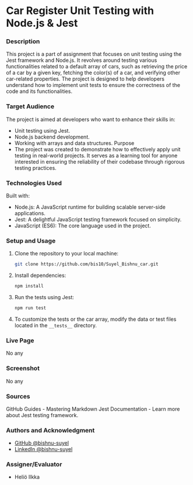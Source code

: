 
# Car Register Unit Testing with Node.js & Jest

### Description
This project is a part of assignment that focuses on unit testing using the Jest framework and Node.js. It revolves around testing various functionalities related to a default array of cars, such as retrieving the price of a car by a given key, fetching the color(s) of a car, and verifying other car-related properties. The project is designed to help developers understand how to implement unit tests to ensure the correctness of the code and its functionalities.

### Target Audience
The project is aimed at developers who want to enhance their skills in:

- Unit testing using Jest.
- Node.js backend development.
- Working with arrays and data structures.
Purpose
- The project was created to demonstrate how to effectively apply unit testing in real-world projects. It serves as a learning tool for anyone interested in ensuring the reliability of their codebase through rigorous testing practices.

### Technologies Used
Built with:

- Node.js: A JavaScript runtime for building scalable server-side applications.
- Jest: A delightful JavaScript testing framework focused on simplicity.
- JavaScript (ES6): The core language used in the project.

### Setup and Usage

1. Clone the repository to your local machine:

    ```bash
    git clone https://github.com/bis10/Suyel_Bishnu_car.git
    ```

2. Install dependencies:

    ```bash
    npm install
    ```

3. Run the tests using Jest:

    ```bash
    npm run test
    ```

4. To customize the tests or the car array, modify the data or test files located in the `__tests__` directory.

### Live Page
No any

### Screenshot
No any

### Sources
GitHub Guides - Mastering Markdown
Jest Documentation - Learn more about Jest testing framework.

### Authors and Acknowledgment
- [GitHub @bishnu-suyel](https://github.com/bishnu-suyel)
- [LinkedIn @bishnu-suyel](https://www.linkedin.com/in/bishnu-suyel)

### Assigner/Evaluator 
- Heliö Ilkka
